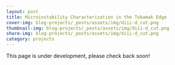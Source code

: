 ```yaml
---
layout: post
title: Microinstability Characterization in the Tokamak Edge
cover-img: blog-projects/_posts/assets/img/diii-d_cut.png
thumbnail-img: blog-projects/_posts/assets/img/diii-d_cut.png
share-img: blog-projects/_posts/assets/img/diii-d_cut.png
category: projects
---
```

 
This page is under development, please check back soon!
